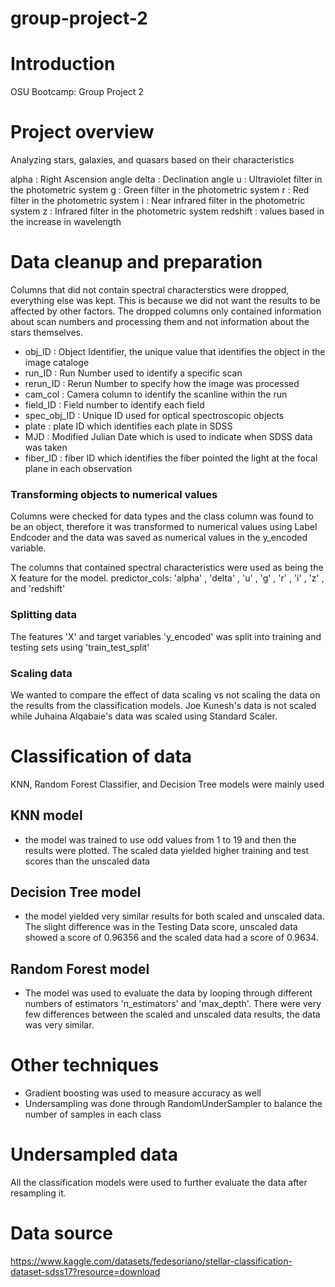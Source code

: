 # group-project-2
# Introduction
OSU Bootcamp: Group Project 2

# Project overview
Analyzing stars, galaxies, and quasars based on their characteristics

alpha : Right Ascension angle 
delta : Declination angle 
u : Ultraviolet filter in the photometric system
g : Green filter in the photometric system
r : Red filter in the photometric system
i : Near infrared filter in the photometric system 
z : Infrared filter in the photometric system
redshift : values based in the increase in wavelength

# Data cleanup and preparation
Columns that did not contain spectral characterstics were dropped, everything else was kept. 
This is because we did not want the results to be affected by other factors. 
The dropped columns only contained information about scan numbers and processing them and not information about the stars themselves. 

- obj_ID : Object Identifier, the unique value that identifies the object in the image cataloge 
- run_ID : Run Number used to identify a specific scan
- rerun_ID : Rerun Number to specify how the image was processed 
- cam_col : Camera column to identify the scanline within the run
- field_ID : Field number to identify each field
- spec_obj_ID : Unique ID used for optical spectroscopic objects 
- plate : plate ID which identifies each plate in SDSS
- MJD : Modified Julian Date which is used to indicate when SDSS data was taken
- fiber_ID : fiber ID which identifies the fiber pointed the light at the focal plane in each observation

### Transforming objects to numerical values
Columns were checked for data types and the class column was found to be an object, therefore it was transformed to numerical values using Label Endcoder and the data was saved as numerical values in the y_encoded variable. 

The columns that contained spectral characteristics were used as being the X feature for the model.
predictor_cols: 'alpha' , 'delta' , 'u' , 'g' , 'r' , 'i' , 'z' , and 'redshift'

### Splitting data
The features 'X' and target variables 'y_encoded' was split into training and testing sets using 'train_test_split'

### Scaling data
We wanted to compare the effect of data scaling vs not scaling the data on the results from the classification models. Joe Kunesh's data is not scaled while Juhaina Alqabaie's data was scaled using Standard Scaler.

# Classification of data
KNN, Random Forest Classifier, and Decision Tree models were mainly used 

## KNN model
- the model was trained to use odd values from 1 to 19 and then the results were plotted. The scaled data yielded higher training and test scores than the unscaled data

## Decision Tree model
- the model yielded very similar results for both scaled and unscaled data. The slight difference was in the Testing Data score, unscaled data showed a score of 0.96356 and the scaled data had a score of 0.9634.

## Random Forest model
- The model was used to evaluate the data by looping through different numbers of estimators 'n_estimators' and 'max_depth'. There were very few differences between the scaled and unscaled data results, the data was very similar. 

# Other techniques 
- Gradient boosting was used to measure accuracy as well
- Undersampling was done through RandomUnderSampler to balance the number of samples in each class

# Undersampled data
All the classification models were used to further evaluate the data after resampling it. 

# Data source
https://www.kaggle.com/datasets/fedesoriano/stellar-classification-dataset-sdss17?resource=download
